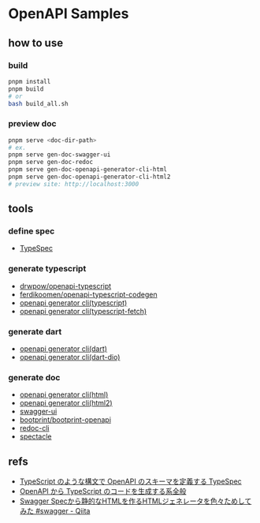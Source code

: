 # OpenAPI Samples

## how to use

### build

```sh
pnpm install
pnpm build
# or
bash build_all.sh
```

### preview doc

```sh
pnpm serve <doc-dir-path>
# ex.
pnpm serve gen-doc-swagger-ui
pnpm serve gen-doc-redoc
pnpm serve gen-doc-openapi-generator-cli-html
pnpm serve gen-doc-openapi-generator-cli-html2
# preview site: http://localhost:3000
```

## tools

### define spec

- [TypeSpec](https://typespec.io/)

### generate typescript

- [drwpow/openapi-typescript](https://github.com/drwpow/openapi-typescript)
- [ferdikoomen/openapi-typescript-codegen](https://github.com/ferdikoomen/openapi-typescript-codegen)
- [openapi generator cli(typescript)](https://openapi-generator.tech/docs/generators/typescript)
- [openapi generator cli(typescript-fetch)](https://openapi-generator.tech/docs/generators/typescript-fetch)

### generate dart

- [openapi generator cli(dart)](https://openapi-generator.tech/docs/generators/dart)
- [openapi generator cli(dart-dio)](https://openapi-generator.tech/docs/generators/dart-dio)

### generate doc

- [openapi generator cli(html)](https://openapi-generator.tech/docs/generators/html)
- [openapi generator cli(html2)](https://openapi-generator.tech/docs/generators/html2)
- [swagger-ui](https://github.com/swagger-api/swagger-ui/tree/master)
- [bootprint/bootprint-openapi](https://github.com/bootprint/bootprint-openapi)
- [redoc-cli](https://redocly.com/docs/redoc/deployment/cli/)
- [spectacle](https://github.com/sourcey/spectacle)

## refs

- [TypeScript のような構文で OpenAPI のスキーマを定義する TypeSpec](https://azukiazusa.dev/blog/typescript-like-syntax-for-openapi-schemas/)
- [OpenAPI から TypeScript のコードを生成する系全般](https://zenn.dev/fizumi/scraps/779a274262948f)
- [Swagger Specから静的なHTMLを作るHTMLジェネレータを色々ためしてみた #swagger - Qiita](https://qiita.com/buzztaiki/items/6b04d735f28e00b8b574)
